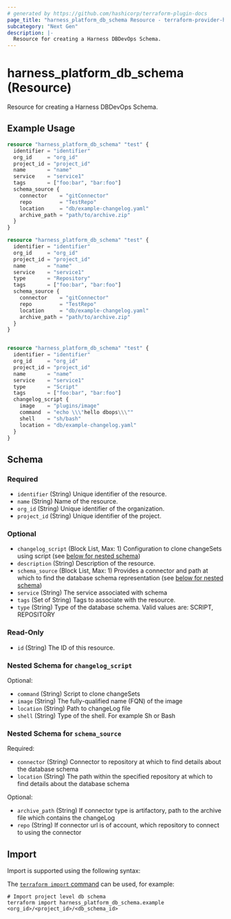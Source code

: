 ```yaml
---
# generated by https://github.com/hashicorp/terraform-plugin-docs
page_title: "harness_platform_db_schema Resource - terraform-provider-harness"
subcategory: "Next Gen"
description: |-
  Resource for creating a Harness DBDevOps Schema.
---
```


# harness_platform_db_schema (Resource)

Resource for creating a Harness DBDevOps Schema.

## Example Usage

```terraform
resource "harness_platform_db_schema" "test" {
  identifier = "identifier"
  org_id     = "org_id"
  project_id = "project_id"
  name       = "name"
  service    = "service1"
  tags       = ["foo:bar", "bar:foo"]
  schema_source {
    connector    = "gitConnector"
    repo         = "TestRepo"
    location     = "db/example-changelog.yaml"
    archive_path = "path/to/archive.zip"
  }
}

resource "harness_platform_db_schema" "test" {
  identifier = "identifier"
  org_id     = "org_id"
  project_id = "project_id"
  name       = "name"
  service    = "service1"
  type       = "Repository"
  tags       = ["foo:bar", "bar:foo"]
  schema_source {
    connector    = "gitConnector"
    repo         = "TestRepo"
    location     = "db/example-changelog.yaml"
    archive_path = "path/to/archive.zip"
  }
}


resource "harness_platform_db_schema" "test" {
  identifier = "identifier"
  org_id     = "org_id"
  project_id = "project_id"
  name       = "name"
  service    = "service1"
  type       = "Script"
  tags       = ["foo:bar", "bar:foo"]
  changelog_script {
    image    = "plugins/image"
    command  = "echo \\\"hello dbops\\\""
    shell    = "sh/bash"
    location = "db/example-changelog.yaml"
  }
}
```

<!-- schema generated by tfplugindocs -->
## Schema

### Required

- `identifier` (String) Unique identifier of the resource.
- `name` (String) Name of the resource.
- `org_id` (String) Unique identifier of the organization.
- `project_id` (String) Unique identifier of the project.

### Optional

- `changelog_script` (Block List, Max: 1) Configuration to clone changeSets using script (see [below for nested schema](#nestedblock--changelog_script))
- `description` (String) Description of the resource.
- `schema_source` (Block List, Max: 1) Provides a connector and path at which to find the database schema representation (see [below for nested schema](#nestedblock--schema_source))
- `service` (String) The service associated with schema
- `tags` (Set of String) Tags to associate with the resource.
- `type` (String) Type of the database schema. Valid values are: SCRIPT, REPOSITORY

### Read-Only

- `id` (String) The ID of this resource.

<a id="nestedblock--changelog_script"></a>
### Nested Schema for `changelog_script`

Optional:

- `command` (String) Script to clone changeSets
- `image` (String) The fully-qualified name (FQN) of the image
- `location` (String) Path to changeLog file
- `shell` (String) Type of the shell. For example Sh or Bash


<a id="nestedblock--schema_source"></a>
### Nested Schema for `schema_source`

Required:

- `connector` (String) Connector to repository at which to find details about the database schema
- `location` (String) The path within the specified repository at which to find details about the database schema

Optional:

- `archive_path` (String) If connector type is artifactory, path to the archive file which contains the changeLog
- `repo` (String) If connector url is of account, which repository to connect to using the connector

## Import

Import is supported using the following syntax:

The [`terraform import` command](https://developer.hashicorp.com/terraform/cli/commands/import) can be used, for example:

```shell
# Import project level db schema
terraform import harness_platform_db_schema.example <org_id>/<project_id>/<db_schema_id>
```
